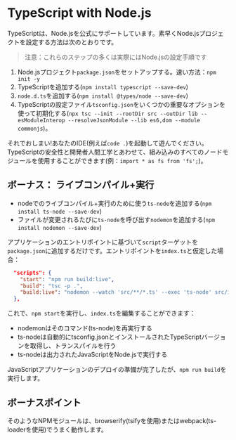 # TypeScript with Node.js
TypeScriptは、Node.jsを公式にサポートしています。素早くNode.jsプロジェクトを設定する方法は次のとおりです。

> 注意：これらのステップの多くは実際にはNode.jsの設定手順です

1. Node.jsプロジェクト`package.json`をセットアップする。速い方法：`npm init -y`
1. TypeScriptを追加する(`npm install typescript --save-dev`)
1. `node.d.ts`を追加する(`npm install @types/node --save-dev`)
1. TypeScriptの設定ファイル`tsconfig.json`をいくつかの重要なオプションを使って初期化する(`npx tsc --init --rootDir src --outDir lib --esModuleInterop --resolveJsonModule --lib es6,dom --module commonjs`)。

それでおしまい!あなたのIDE(例えば`code .`)を起動して遊んでください。TypeScriptの安全性と開発者人間工学とあわせて、組み込みのすべてのノードモジュールを使用することができます(例：`import * as fs from 'fs';`)。

## ボーナス： ライブコンパイル+実行
* nodeでのライブコンパイル+実行のために使う`ts-node`を追加する(`npm install ts-node --save-dev`)
* ファイルが変更されるたびに`ts-node`を呼び出す`nodemon`を追加する(`npm install nodemon --save-dev`)

アプリケーションのエントリポイントに基づいて`script`ターゲットを`package.json`に追加するだけです。エントリポイントを`index.ts`と仮定した場合：

```json
  "scripts": {
    "start": "npm run build:live",
    "build": "tsc -p .",
    "build:live": "nodemon --watch 'src/**/*.ts' --exec 'ts-node' src/index.ts"
  },
```

これで、`npm start`を実行し、`index.ts`を編集することができます：

* nodemonはそのコマンド(ts-node)を再実行する
* ts-nodeは自動的にtsconfig.jsonとインストールされたTypeScriptバージョンを取得し、トランスパイルを行う
* ts-nodeは出力されたJavaScriptをNode.jsで実行する

JavaScriptアプリケーションのデプロイの準備が完了したが、`npm run build`を実行します。

## ボーナスポイント

そのようなNPMモジュールは、browserify(tsifyを使用)またはwebpack(ts-loaderを使用)でうまく動作します。
